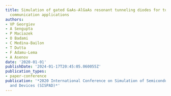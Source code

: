 ```yaml
---
title: Simulation of gated GaAs-AlGaAs resonant tunneling diodes for tunable terahertz
  communication applications
authors:
- VP Georgiev
- A Sengupta
- P Maciazek
- O Badami
- C Medina-Bailon
- T Dutta
- F Adamu-Lema
- A Asenov
date: '2020-01-01'
publishDate: '2024-01-17T20:45:05.060055Z'
publication_types:
- paper-conference
publication: '*2020 International Conference on Simulation of Semiconductor Processes
  and Devices (SISPAD)*'
---
```

